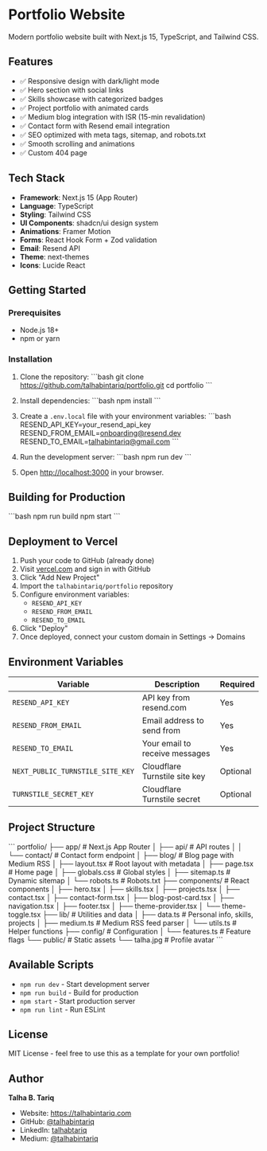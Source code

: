 # Portfolio Website

Modern portfolio website built with Next.js 15, TypeScript, and Tailwind CSS.

## Features

- ✅ Responsive design with dark/light mode
- ✅ Hero section with social links
- ✅ Skills showcase with categorized badges
- ✅ Project portfolio with animated cards
- ✅ Medium blog integration with ISR (15-min revalidation)
- ✅ Contact form with Resend email integration
- ✅ SEO optimized with meta tags, sitemap, and robots.txt
- ✅ Smooth scrolling and animations
- ✅ Custom 404 page

## Tech Stack

- **Framework**: Next.js 15 (App Router)
- **Language**: TypeScript
- **Styling**: Tailwind CSS
- **UI Components**: shadcn/ui design system
- **Animations**: Framer Motion
- **Forms**: React Hook Form + Zod validation
- **Email**: Resend API
- **Theme**: next-themes
- **Icons**: Lucide React

## Getting Started

### Prerequisites

- Node.js 18+
- npm or yarn

### Installation

1. Clone the repository:
\`\`\`bash
git clone https://github.com/talhabintariq/portfolio.git
cd portfolio
\`\`\`

2. Install dependencies:
\`\`\`bash
npm install
\`\`\`

3. Create a `.env.local` file with your environment variables:
\`\`\`bash
RESEND_API_KEY=your_resend_api_key
RESEND_FROM_EMAIL=onboarding@resend.dev
RESEND_TO_EMAIL=talhabintariq@gmail.com
\`\`\`

4. Run the development server:
\`\`\`bash
npm run dev
\`\`\`

5. Open [http://localhost:3000](http://localhost:3000) in your browser.

## Building for Production

\`\`\`bash
npm run build
npm start
\`\`\`

## Deployment to Vercel

1. Push your code to GitHub (already done)
2. Visit [vercel.com](https://vercel.com) and sign in with GitHub
3. Click "Add New Project"
4. Import the `talhabintariq/portfolio` repository
5. Configure environment variables:
   - `RESEND_API_KEY`
   - `RESEND_FROM_EMAIL`
   - `RESEND_TO_EMAIL`
6. Click "Deploy"
7. Once deployed, connect your custom domain in Settings → Domains

## Environment Variables

| Variable | Description | Required |
|----------|-------------|----------|
| `RESEND_API_KEY` | API key from resend.com | Yes |
| `RESEND_FROM_EMAIL` | Email address to send from | Yes |
| `RESEND_TO_EMAIL` | Your email to receive messages | Yes |
| `NEXT_PUBLIC_TURNSTILE_SITE_KEY` | Cloudflare Turnstile site key | Optional |
| `TURNSTILE_SECRET_KEY` | Cloudflare Turnstile secret | Optional |

## Project Structure

\`\`\`
portfolio/
├── app/                    # Next.js App Router
│   ├── api/               # API routes
│   │   └── contact/       # Contact form endpoint
│   ├── blog/              # Blog page with Medium RSS
│   ├── layout.tsx         # Root layout with metadata
│   ├── page.tsx           # Home page
│   ├── globals.css        # Global styles
│   ├── sitemap.ts         # Dynamic sitemap
│   └── robots.ts          # Robots.txt
├── components/            # React components
│   ├── hero.tsx
│   ├── skills.tsx
│   ├── projects.tsx
│   ├── contact.tsx
│   ├── contact-form.tsx
│   ├── blog-post-card.tsx
│   ├── navigation.tsx
│   ├── footer.tsx
│   ├── theme-provider.tsx
│   └── theme-toggle.tsx
├── lib/                   # Utilities and data
│   ├── data.ts           # Personal info, skills, projects
│   ├── medium.ts         # Medium RSS feed parser
│   └── utils.ts          # Helper functions
├── config/               # Configuration
│   └── features.ts       # Feature flags
└── public/               # Static assets
    └── talha.jpg         # Profile avatar
\`\`\`

## Available Scripts

- `npm run dev` - Start development server
- `npm run build` - Build for production
- `npm start` - Start production server
- `npm run lint` - Run ESLint

## License

MIT License - feel free to use this as a template for your own portfolio!

## Author

**Talha B. Tariq**
- Website: https://talhabintariq.com
- GitHub: [@talhabintariq](https://github.com/talhabintariq)
- LinkedIn: [talhabtariq](https://www.linkedin.com/in/talhabtariq/)
- Medium: [@talhabintariq](https://medium.com/@talhabintariq)
